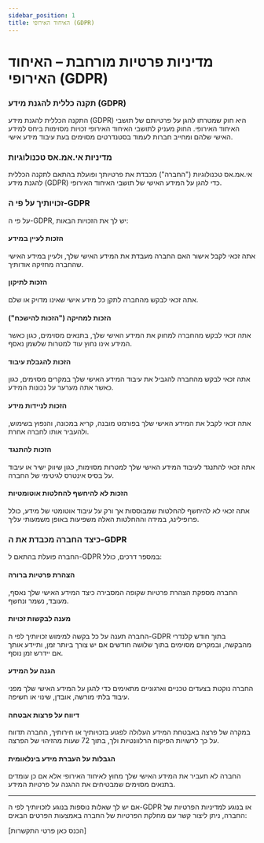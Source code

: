 ```yaml
---
sidebar_position: 1
title: האיחוד האירופי (GDPR)
---
```


# מדיניות פרטיות מורחבת – האיחוד האירופי (GDPR)  

### תקנה כללית להגנת מידע (GDPR)

התקנה הכללית להגנת מידע (GDPR) היא חוק שמטרתו להגן על פרטיותם של תושבי האיחוד האירופי. החוק מעניק לתושבי האיחוד האירופי זכויות מסוימות ביחס למידע האישי שלהם ומחייב חברות לעמוד בסטנדרטים מסוימים בעת עיבוד מידע אישי.

### מדיניות אי.אמ.אס טכנולוגיות

אי.אמ.אס טכנולוגיות ("החברה") מכבדת את פרטיותך ופועלת בהתאם לתקנה הכללית להגנת מידע (GDPR) כדי להגן על המידע האישי של תושבי האיחוד האירופי.

### זכויותיך על פי ה-GDPR

על פי ה-GDPR, יש לך את הזכויות הבאות:

#### הזכות לעיין במידע

אתה זכאי לקבל אישור האם החברה מעבדת את המידע האישי שלך, ולעיין במידע האישי שהחברה מחזיקה אודותיך.

#### הזכות לתיקון

אתה זכאי לבקש מהחברה לתקן כל מידע אישי שאינו מדויק או שלם.

#### הזכות למחיקה ("הזכות להישכח")

אתה זכאי לבקש מהחברה למחוק את המידע האישי שלך, בתנאים מסוימים, כגון כאשר המידע אינו נחוץ עוד למטרות שלשמן נאסף.

#### הזכות להגבלת עיבוד

אתה זכאי לבקש מהחברה להגביל את עיבוד המידע האישי שלך במקרים מסוימים, כגון כאשר אתה מערער על נכונות המידע.

#### הזכות לניידות מידע

אתה זכאי לקבל את המידע האישי שלך בפורמט מובנה, קריא במכונה, והנפוץ בשימוש, ולהעביר אותו לחברה אחרת.

#### הזכות להתנגד

אתה זכאי להתנגד לעיבוד המידע האישי שלך למטרות מסוימות, כגון שיווק ישיר או עיבוד על בסיס אינטרס לגיטימי של החברה.

#### הזכות לא להיחשף להחלטות אוטומטיות

אתה זכאי לא להיחשף להחלטות שמבוססות אך ורק על עיבוד אוטומטי של מידע, כולל פרופילינג, במידה וההחלטות האלה משפיעות באופן משמעותי עליך.

### כיצד החברה מכבדת את ה-GDPR

החברה פועלת בהתאם ל-GDPR במספר דרכים, כולל:

#### הצהרת פרטיות ברורה

החברה מספקת הצהרת פרטיות שקופה המסבירה כיצד המידע האישי שלך נאסף, מעובד, נשמר ונחשף.

#### מענה לבקשות זכויות

החברה תענה על כל בקשה למימוש זכויותיך לפי ה-GDPR בתוך חודש קלנדרי מהבקשה, ובמקרים מסוימים בתוך שלושה חודשים אם יש צורך ביותר זמן, ותיידע אותך אם יידרש זמן נוסף.

#### הגנה על המידע

החברה נוקטת בצעדים טכניים וארגוניים מתאימים כדי להגן על המידע האישי שלך מפני עיבוד בלתי מורשה, אובדן, שינוי או חשיפה.

#### דיווח על פרצות אבטחה

במקרה של פרצה באבטחת המידע העלולה לפגוע בזכויותיך או חירותיך, החברה תדווח על כך לרשויות הפיקוח הרלוונטיות ולך, בתוך 72 שעות מהזיהוי של הפרצה.

#### הגבלות על העברת מידע בינלאומית

החברה לא תעביר את המידע האישי שלך מחוץ לאיחוד האירופי אלא אם כן עומדים בתנאים מסוימים שמבטיחים את ההגנה על פרטיות המידע.

---

אם יש לך שאלות נוספות בנוגע לזכויותיך לפי ה-GDPR או בנוגע למדיניות הפרטיות של החברה, ניתן ליצור קשר עם מחלקת הפרטיות של החברה באמצעות הפרטים הבאים:

[הכנס כאן פרטי התקשרות]
